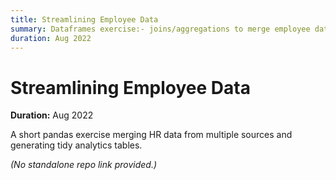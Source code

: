 ```yaml
---
title: Streamlining Employee Data
summary: Dataframes exercise:- joins/aggregations to merge employee data from multiple sources.
duration: Aug 2022
---
```


# Streamlining Employee Data

**Duration:** Aug 2022

A short pandas exercise merging HR data from multiple sources and generating tidy analytics tables.

*(No standalone repo link provided.)*


